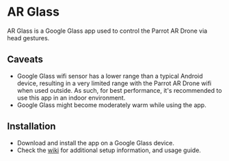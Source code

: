 # AR Glass
AR Glass is a Google Glass app used to control the Parrot AR Drone via head gestures.

## Caveats
- Google Glass wifi sensor has a lower range than a typical Android device,
resulting in a very limited range with the Parrot AR Drone wifi when used outside. As such,
for best performance, it's recommended to use this app in an indoor environment.
- Google Glass might become moderately warm while using the app.

## Installation
* Download and install the app on a Google Glass device.
* Check the [wiki](./wiki) for additional setup information, and usage guide.